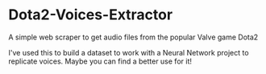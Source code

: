 # Dota2-Voices-Extractor
A simple web scraper to get audio files from the popular Valve game Dota2

I've used this to build a dataset to work with a Neural Network project to replicate voices. Maybe you can find a better use for it!
